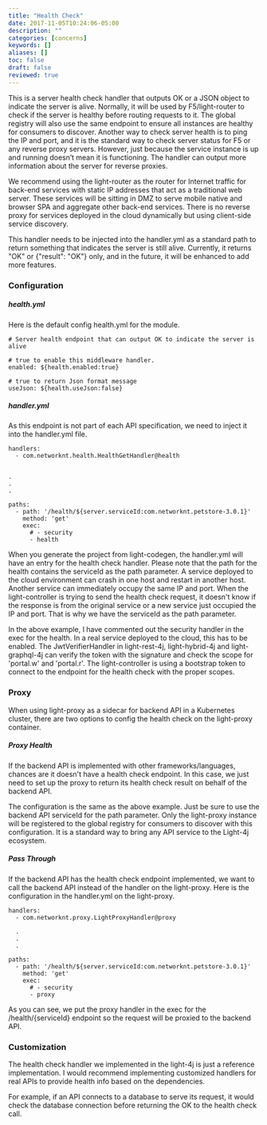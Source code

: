```yaml
---
title: "Health Check"
date: 2017-11-05T10:24:06-05:00
description: ""
categories: [concerns]
keywords: []
aliases: []
toc: false
draft: false
reviewed: true
---
```


This is a server health check handler that outputs OK or a JSON object to indicate the server is alive. Normally, it will be used by F5/light-router to check if the server is healthy before routing requests to it. The global registry will also use the same endpoint to ensure all instances are healthy for consumers to discover. Another way to check server health is to ping the IP and port, and it is the standard way to check server status for F5 or any reverse proxy servers. However, just because the service instance is up and running doesn’t mean it is functioning. The handler can output more information about the server for reverse proxies.

We recommend using the light-router as the router for Internet traffic for back-end services with static IP addresses that act as a traditional web server. These services will be sitting in DMZ to serve mobile native and browser SPA and aggregate other back-end services. There is no reverse proxy for services deployed in the cloud dynamically but using client-side service discovery.

This handler needs to be injected into the handler.yml as a standard path to return something that indicates the server is still alive. Currently, it returns "OK"  or {"result": "OK"} only, and in the future, it will be enhanced to add more features.



### Configuration


##### health.yml

Here is the default config health.yml for the module.

```
# Server health endpoint that can output OK to indicate the server is alive

# true to enable this middleware handler.
enabled: ${health.enabled:true}

# true to return Json format message
useJson: ${health.useJson:false}
```

##### handler.yml

As this endpoint is not part of each API specification, we need to inject it into the handler.yml file.

```
handlers:
  - com.networknt.health.HealthGetHandler@health


.
.
.

paths:
  - path: '/health/${server.serviceId:com.networknt.petstore-3.0.1}'
    method: 'get'
    exec:
      # - security
      - health

```

When you generate the project from light-codegen, the handler.yml will have an entry for the health check handler. Please note that the path for the health contains the serviceId as the path parameter. A service deployed to the cloud environment can crash in one host and restart in another host. Another service can immediately occupy the same IP and port. When the light-controller is trying to send the health check request, it doesn't know if the response is from the original service or a new service just occupied the IP and port. That is why we have the serviceId as the path parameter.

In the above example, I have commented out the security handler in the exec for the health. In a real service deployed to the cloud, this has to be enabled. The JwtVerifierHandler in light-rest-4j, light-hybrid-4j and light-graphql-4j can verify the token with the signature and check the scope for 'portal.w' and 'portal.r'. The light-controller is using a bootstrap token to connect to the endpoint for the health check with the proper scopes. 


### Proxy

When using light-proxy as a sidecar for backend API in a Kubernetes cluster, there are two options to config the health check on the light-proxy container. 

##### Proxy Health

If the backend API is implemented with other frameworks/languages, chances are it doesn't have a health check endpoint. In this case, we just need to set up the proxy to return its health check result on behalf of the backend API.

The configuration is the same as the above example. Just be sure to use the backend API serviceId for the path parameter. Only the light-proxy instance will be registered to the global registry for consumers to discover with this configuration. It is a standard way to bring any API service to the Light-4j ecosystem. 

##### Pass Through

If the backend API has the health check endpoint implemented, we want to call the backend API instead of the handler on the light-proxy. Here is the configuration in the handler.yml on the light-proxy.

```
handlers:
  - com.networknt.proxy.LightProxyHandler@proxy

  .
  .
  .

paths:
  - path: '/health/${server.serviceId:com.networknt.petstore-3.0.1}'
    method: 'get'
    exec:
      # - security
      - proxy

```
As you can see, we put the proxy handler in the exec for the /health/{serviceId} endpoint so the request will be proxied to the backend API. 

### Customization

The health check handler we implemented in the light-4j is just a reference implementation. I would recommend implementing customized handlers for real APIs to provide health info based on the dependencies. 

For example, if an API connects to a database to serve its request, it would check the database connection before returning the OK to the health check call. 

